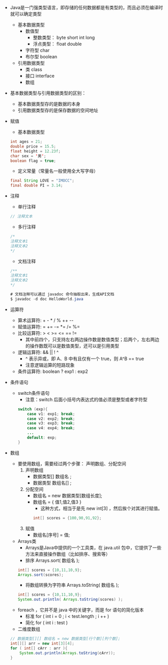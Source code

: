 
* Java是一门强类型语言，即存储的任何数据都是有类型的，而且必须在编译时就可以确定类型
    * 基本数据类型
        * 数值型
            * 整数类型： byte short int long
            * 浮点类型： float double
        * 字符型 char
        * 布尔型 boolean
    * 引用数据类型
        * 类 class
        * 接口 interface
        * 数组

* 基本数据类型与引用数据类型的区别：
    * 基本数据类型存的是数据的本身
    * 引用数据类型存的是保存数据的空间地址

* 赋值
    * 基本数据类型
    ```java
    int ages = 21;
    double price = 15.5;
    float height = 12.23f;
    char sex = '男';
    boolean flag = true;
    ```
    * 定义常量（常量名一般使用全大写字母）
    ```java
    final String LOVE = "IMOCC";
    final double PI = 3.14;
    ```

* 注释
    * 单行注释
    ```java
    // 注释文本
    ``` 
    * 多行注释
    ```java
    /*
    注释文本1
    注释文本2
    */ 
    ```
    * 文档注释
    ```java
    /**
    注释文本1
    注释文本2
    */

    # 文档注释可以通过 javadoc 命令抽取出来，生成API文档
    $ javadoc -d doc HelloWorld.java
    ``` 

* 运算符
    * 算术运算符:    +  -   *   /   %   ++  --
    * 赋值运算符:    =  +=  -=  *=  /=  %=
    * 比较运算符:    >  <   >=  <=  ==  !=
        * 其中前四个，只支持左右两边操作数是数值类型；后两个，左右两边的操作数既可以是数值类型，还可以是引用类型
    * 逻辑运算符:    && ||  !   ^
        * ^ 表示异或，即 A、B 中有且仅有一个 true，则 A^B == true
        * 注意逻辑运算的短路现象
    * 条件运算符:    boolean ? exp1 : exp2

* 条件语句
    * switch条件语句
        * 注意：switch 后面小括号内表达式的值必须是整型或者字符型
        ```java
        switch (exp){
            case v1: exp1; break;
            case v2: exp2; break;
            case v3: exp3; break;
            case v4: exp4; break;
            ...
            default: exp;
        }
        ```

* 数组
    * 要使用数组，需要经过两个步骤： 声明数组、分配空间
        1. 声明数组
            * 数据类型[] 数组名   ;
            * 数据类型   数组名[] ;
        2. 分配空间
            * 数组名 = new 数据类型[数组长度];
            * 数组名 = { 值1,值2,值3 }
                * 这种方式，相当于是先 new int[3] ，然后挨个对其进行赋值。
                ```java
                int[] scores = {100,90,91,92};
                ```
        3. 赋值
            * 数组名[序号] = 值;
    * Arrays类
        * Arrays是Java中提供的一个工具类，在 java.util 包中，它提供了一些方法来直接操作数组（比如排序、搜索等）
        * 排序 Arrays.sort( 数组名 );
        ```java
        int[] scores = {10,11,10,9};
        Arrays.sort(scores);
        ```
        * 将数组转换为字符串 Arrays.toString( 数组名 );
        ```java
        int[] scores = {10,11,10,9};
        System.out.println( Arrays.toString(scores) );
        ```
    * foreach ，它并不是 java 中的关键字，而是 for 语句的简化版本
        * 标准    for ( int i = 0 ; i < test.length ; i ++ )
        * 简化    for ( int i : test ) 
    * 二维度数组
    ```java
    // 数据类型[][] 数组名 = new 数据类型[行个数][列个数];
    int[][] arr = new int[3][4];
    for ( int[] cArr : arr ){
        System.out.println(Arrays.toString(cArr));            
    }
    ```



